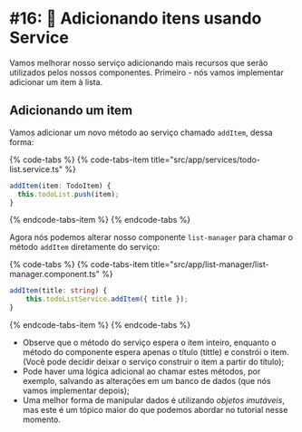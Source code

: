 # \#16: 🎁 Adicionando itens usando Service

Vamos melhorar nosso serviço adicionando mais recursos que serão utilizados pelos nossos componentes. Primeiro - nós vamos implementar adicionar um item à lista.

## Adicionando um item

Vamos adicionar um novo método ao serviço chamado `addItem`, dessa forma:

{% code-tabs %}
{% code-tabs-item title="src/app/services/todo-list.service.ts" %}
```typescript
addItem(item: TodoItem) { 
  this.todoList.push(item);
}
```
{% endcode-tabs-item %}
{% endcode-tabs %}

Agora nós podemos alterar nosso componente `list-manager` para chamar o método `addItem` diretamente do serviço:

{% code-tabs %}
{% code-tabs-item title="src/app/list-manager/list-manager.component.ts" %}
```typescript
addItem(title: string) {
    this.todoListService.addItem({ title });
}
```
{% endcode-tabs-item %}
{% endcode-tabs %}

* Observe que o método do serviço espera o item inteiro, enquanto o método do componente espera apenas o título \(tittle\) e constrói o item. \(Você pode decidir deixar o serviço construir o item a partir do título\);
* Pode haver uma lógica adicional ao chamar estes métodos, por exemplo, salvando as alterações em um banco de dados \(que nós vamos implementar depois\);
* Uma melhor forma de manipular dados é utilizando _objetos imutáveis_, mas este é um tópico maior do que podemos abordar no tutorial nesse momento.
